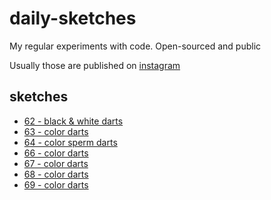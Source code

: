 # daily-sketches
My regular experiments with code.
Open-sourced and public

Usually those are published on [instagram](https://www.instagram.com/yanngraf/)


## sketches 
- [62 - black & white darts](https://raw.githack.com/yanngraf/daily-sketches/master/sketches/062_darts/index.html) 
- [63 - color darts](https://raw.githack.com/yanngraf/daily-sketches/master/sketches/063_darts-colors/index.html) 
- [64 - color sperm darts](https://raw.githack.com/yanngraf/daily-sketches/master/sketches/064_darts-colors-sperm/index.html) 
- [66 - color darts](https://raw.githack.com/yanngraf/daily-sketches/master/sketches/066_darts-colors2/index.html) 
- [67 - color darts](https://raw.githack.com/yanngraf/daily-sketches/master/sketches/067_darts-colors3/index.html) 
- [68 - color darts](https://raw.githack.com/yanngraf/daily-sketches/master/sketches/068_darts-colors4/index.html) 
- [69 - color darts](https://raw.githack.com/yanngraf/daily-sketches/master/sketches/069_darts-colors5/index.html) 